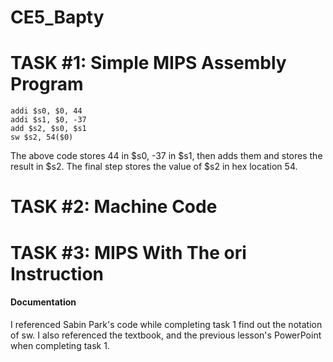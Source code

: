 CE5_Bapty
=========
# TASK #1: Simple MIPS Assembly Program
```
addi $s0, $0, 44
addi $s1, $0, -37
add $s2, $s0, $s1
sw $s2, 54($0)
```
The above code stores 44 in $s0, -37 in $s1, then adds them and stores the result in $s2. The final step stores the value of $s2 in hex location 54.
# TASK #2: Machine Code
# TASK #3: MIPS With The ori Instruction 

#### Documentation
I referenced Sabin Park's code while completing task 1 find out the notation of sw. I also referenced the textbook, and the previous lesson's PowerPoint when completing task 1.
